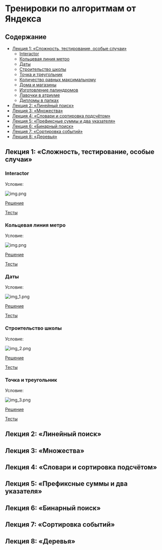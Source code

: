 # Тренировки по алгоритмам от Яндекса

## Содержание

- [Лекция 1: «Сложность, тестирование, особые случаи»](#лекция-1-сложность-тестирование-особые-случаи)
  - [Interactor](#interactor)
  - [Кольцевая линия метро](#кольцевая-линия-метро)
  - [Даты](#даты)
  - [Строительство школы](#строительство-школы)
  - [Точка и треугольник](#точка-и-треугольник)
  - [Количество равных максимальному](#количество-равных-максимальному)
  - [Дома и магазины](#дома-и-магазины)
  - [Изготовление палиндромов](#изготовление-палиндромов)
  - [Лавочки в атриуме](#лавочки-в-атриуме)
  - [Дипломы в папках](#дипломы-в-папках)
- [Лекция 2: «Линейный поиск»](#лекция-2-линейный-поиск)
- [Лекция 3: «Множества»](#лекция-3-множества)
- [Лекция 4: «Словари и сортировка подсчётом»](#лекция-4-словари-и-сортировка-подсчётом)
- [Лекция 5: «Префиксные суммы и два указателя»](#лекция-5-префиксные-суммы-и-два-указателя)
- [Лекция 6: «Бинарный поиск»](#лекция-6-бинарный-поиск)
- [Лекция 7: «Сортировка событий»](#лекция-7-сортировка-событий)
- [Лекция 8: «Деревья»](#лекция-8-деревья)

## Лекция 1: «Сложность, тестирование, особые случаи»

### Interactor

Условие:

![img.png](img/l1_Interactor.png)

[Решение](src/main/java/lection1/Interactor.java)
  
[Тесты](src/test/java/lection1/InteractorTests.java)

### Кольцевая линия метро

Условие:

![img.png](img/RingMetroLine.png)

[Решение](src/main/java/lection1/RingMetroLine.java)

[Тесты](src/test/java/lection1/RingMetroLineTests.java)

### Даты

Условие:

![img_1.png](img/Date.png)

[Решение](src/main/java/lection1/Date.java)

[Тесты](src/test/java/lection1/DateTests.java)

### Строительство школы

Условие:

![img_2.png](img/SchoolConstruction.png)

[Решение](src/main/java/lection1/SchoolConstruction.java)

[Тесты](src/test/java/lection1/SchoolConstructionTests.java)

### Точка и треугольник

Условие:

![img_3.png](img/PointAndTriangle.png)

[Решение](src/main/java/lection1/PointAndTriangle.java)

[Тесты](src/test/java/lection1/PointAndTriangleTests.java)

## Лекция 2: «Линейный поиск»

## Лекция 3: «Множества»

## Лекция 4: «Словари и сортировка подсчётом»

## Лекция 5: «Префиксные суммы и два указателя»

## Лекция 6: «Бинарный поиск»

## Лекция 7: «Сортировка событий»

## Лекция 8: «Деревья»